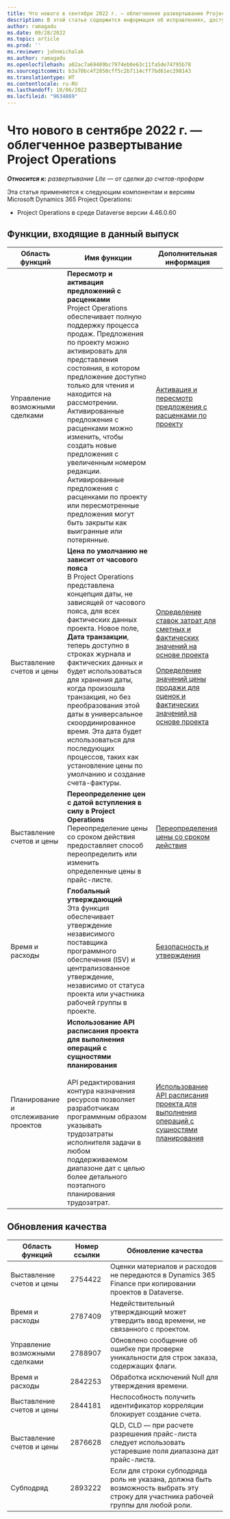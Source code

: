 ```yaml
---
title: Что нового в сентябре 2022 г. — облегченное развертывание Project Operations
description: В этой статье содержится информация об исправлениях, доступных в выпуске облегченного развертывания Microsoft Dynamics 365 Project Operations за сентябрь 2022 года.
author: ramagadu
ms.date: 09/28/2022
ms.topic: article
ms.prod: ''
ms.reviewer: johnmichalak
ms.author: ramagadu
ms.openlocfilehash: a02ac7a69489bc7974eb0e63c11fa5de74795b78
ms.sourcegitcommit: b3a70bc4f2850cff5c2b7114cff7bd61ec298143
ms.translationtype: HT
ms.contentlocale: ru-RU
ms.lasthandoff: 10/06/2022
ms.locfileid: "9634869"
---
```

# <a name="whats-new-september-2022---project-operations-lite-deployment"></a>Что нового в сентябре 2022 г. — облегченное развертывание Project Operations

_**Относится к:** развертывание Lite — от сделки до счетов-проформ_

Эта статья применяется к следующим компонентам и версиям Microsoft Dynamics 365 Project Operations:

- Project Operations в среде Dataverse версии 4.46.0.60

## <a name="features-included-in-this-release"></a>Функции, входящие в данный выпуск

| Область функций | Имя функции | Дополнительная информация |
| --- | --- | --- |
| Управление возможными сделками | **Пересмотр и активация предложений с расценками**<br>Project Operations обеспечивает полную поддержку процесса продаж. Предложения по проекту можно активировать для представления состояния, в котором предложение доступно только для чтения и находится на рассмотрении. Активированные предложения с расценками можно изменить, чтобы создать новые предложения с увеличенным номером редакции. Активированные предложения с расценками по проекту или пересмотренные предложения могут быть закрыты как выигранные или потерянные. | [Активация и пересмотр предложения с расценками по проекту](/dynamics365/project-operations/sales/activation-and-revision) |
| Выставление счетов и цены | **Цена по умолчанию не зависит от часового пояса**<br>В Project Operations представлена концепция даты, не зависящей от часового пояса, для всех фактических данных проекта. Новое поле, **Дата транзакции**, теперь доступно в строках журнала и фактических данных и будет использоваться для хранения даты, когда произошла транзакция, но без преобразования этой даты в универсальное скоординированное время. Эта дата будет использоваться для последующих процессов, таких как установление цены по умолчанию и создание счета-фактуры. | <p>[Определение ставок затрат для сметных и фактических значений на основе проекта](/dynamics365/project-operations/pro/pricing-costing/cost-price-resolution-sales)</p><p>[Определение значений цены продажи для оценок и фактических значений на основе проекта](/dynamics365/project-operations/pro/pricing-costing/sales-price-resolution-sales)</p> |
| Выставление счетов и цены | **Переопределение цен с датой вступления в силу в Project Operations**<br>Переопределение цены со сроком действия предоставляет способ переопределить или изменить определенные цены в прайс-листе. | [Переопределения цены со сроком действия](/dynamics365/project-operations/pricing-costing/dateffective_price_overrides) |
| Время и расходы | **Глобальный утверждающий**<br>Эта функция обеспечивает утверждение независимого поставщика программного обеспечения (ISV) и централизованное утверждение, независимо от статуса проекта или участника рабочей группы в проекте. | [Безопасность и утверждения](/dynamics365/project-operations/approvals/approvals-security) |
|Планирование и отслеживание проектов|**Использование API расписания проекта для выполнения операций с сущностями планирования** </br> </br>API редактирования контура назначения ресурсов позволяет разработчикам программным образом указывать трудозатраты исполнителя задачи в любом поддерживаемом диапазоне дат с целью более детального поэтапного планирования трудозатрат.|[Использование API расписания проекта для выполнения операций с сущностями планирования](/dynamics365/project-operations/project-management/schedule-api-preview)|

## <a name="quality-updates"></a>Обновления качества

| Область функций | Номер ссылки | Обновление качества |
| --- | --- | --- |
| Выставление счетов и цены | 2754422 | Оценки материалов и расходов не передаются в Dynamics 365 Finance при копировании проектов в Dataverse. |
| Время и расходы | 2787409 | Недействительный утверждающий может утвердить ввод времени, не связанного с проектом. |
| Управление возможными сделками | 2788907 | Обновлено сообщение об ошибке при проверке уникальности для строк заказа, содержащих флаги. |
| Время и расходы | 2842253 | Обработка исключений Null для утверждения времени. |
| Выставление счетов и цены | 2844181 | Неспособность получить идентификатор корреляции блокирует создание счета. |
| Выставление счетов и цены | 2876628 | QLD, CLD — при расчете разрешения прайс-листа следует использовать устаревшие поля диапазона дат прайс-листа. |
| Субподряд | 2893222 | Если для строки субподряда роль не указана, должна быть возможность выбрать эту строку для участника рабочей группы для любой роли. |
